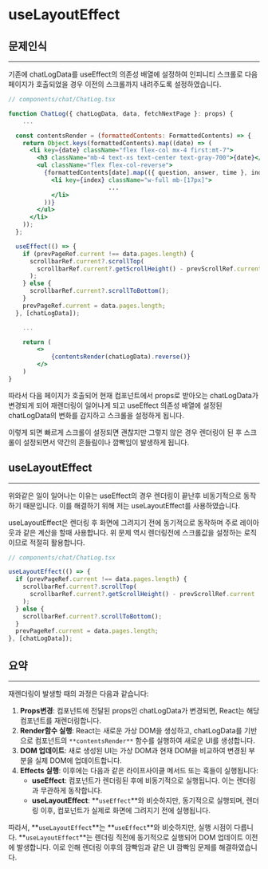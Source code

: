# useLayoutEffect

## 문제인식

---

기존에 chatLogData를 useEffect의 의존성 배열에 설정하여 인피니티 스크롤로 다음 페이지가 호출되었을 경우 이전의 스크롤까지 내려주도록 설정하였습니다.

```jsx
// components/chat/ChatLog.tsx

function ChatLog({ chatLogData, data, fetchNextPage }: props) {
	...

  const contentsRender = (formattedContents: FormattedContents) => {
    return Object.keys(formattedContents).map((date) => (
      <li key={date} className="flex flex-col mx-4 first:mt-7">
        <h3 className="mb-4 text-xs text-center text-gray-700">{date}</h3>
        <ul className="flex flex-col-reverse">
          {formattedContents[date].map(({ question, answer, time }, index) => (
            <li key={index} className="w-full mb-[17px]">
							...
            </li>
          ))}
        </ul>
      </li>
    ));
  };

  useEffect(() => {
    if (prevPageRef.current !== data.pages.length) {
      scrollbarRef.current?.scrollTop(
        scrollbarRef.current?.getScrollHeight() - prevScrollRef.current
      );
    } else {
      scrollbarRef.current?.scrollToBottom();
    }
    prevPageRef.current = data.pages.length;
  }, [chatLogData]);

	...

	return (
		<>
			{contentsRender(chatLogData).reverse()}
		</>
	)
}
```

따라서 다음 페이지가 호출되어 현재 컴포넌트에서 props로 받아오는 chatLogData가 변경되게 되어 재렌더링이 일어나게 되고 useEffect 의존성 배열에 설정된 chatLogData의 변화를 감지하고 스크롤을 설정하게 됩니다.

이렇게 되면 빠르게 스크롤이 설정되면 괜찮지만 그렇지 않은 경우 렌더링이 된 후 스크롤이 설정되면서 약간의 흔들림이나 깜빡임이 발생하게 됩니다.

## useLayoutEffect

---

위와같은 일이 일어나는 이유는 useEffect의 경우 렌더링이 끝난후 비동기적으로 동작하기 때문입니다. 이를 해결하기 위해 저는 useLayoutEffect를 사용하였습니다.

useLayoutEffect은 렌더링 후 화면에 그려지기 전에 동기적으로 동작하며 주로 레이아웃과 같은 계산을 할때 사용합니다. 위 문제 역시 렌더링전에 스크롤값을 설정하는 로직이므로 적절히 활용합니다.

```jsx
// components/chat/ChatLog.tsx

useLayoutEffect(() => {
  if (prevPageRef.current !== data.pages.length) {
    scrollbarRef.current?.scrollTop(
      scrollbarRef.current?.getScrollHeight() - prevScrollRef.current
    );
  } else {
    scrollbarRef.current?.scrollToBottom();
  }
  prevPageRef.current = data.pages.length;
}, [chatLogData]);
```

## 요약

---

재렌더링이 발생할 때의 과정은 다음과 같습니다:

1. **Props변경**: 컴포넌트에 전달된 props인 chatLogData가 변경되면, React는 해당 컴포넌트를 재렌더링합니다.
2. **Render함수 실행**: React는 새로운 가상 DOM을 생성하고, chatLogData를 기반으로 컴포넌트의 `**contentsRender**` 함수를 실행하여 새로운 UI를 생성합니다.
3. **DOM 업데이트**: 새로 생성된 UI는 가상 DOM과 현재 DOM을 비교하여 변경된 부분을 실제 DOM에 업데이트합니다.
4. **Effects 실행**: 이후에는 다음과 같은 라이프사이클 메서드 또는 훅들이 실행됩니다:
   - **useEffect**: 컴포넌트가 렌더링된 후에 비동기적으로 실행됩니다. 이는 렌더링과 무관하게 동작합니다.
   - **useLayoutEffect**: **`useEffect`**와 비슷하지만, 동기적으로 실행되며, 렌더링 이후, 컴포넌트가 실제로 화면에 그려지기 전에 실행됩니다.

따라서, **`useLayoutEffect`**는 **`useEffect`**와 비슷하지만, 실행 시점이 다릅니다. **`useLayoutEffect`**는 렌더링 직전에 동기적으로 실행되어 DOM 업데이트 이전에 발생합니다. 이로 인해 렌더링 이후의 깜빡임과 같은 UI 깜빡임 문제를 해결하였습니다.

